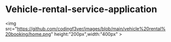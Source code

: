# Vehicle-rental-service-application
<img src="https://github.com/codingf3ver/images/blob/main/vehicle%20rental%20booking/home.png" height:"200px",width:"400px" >
